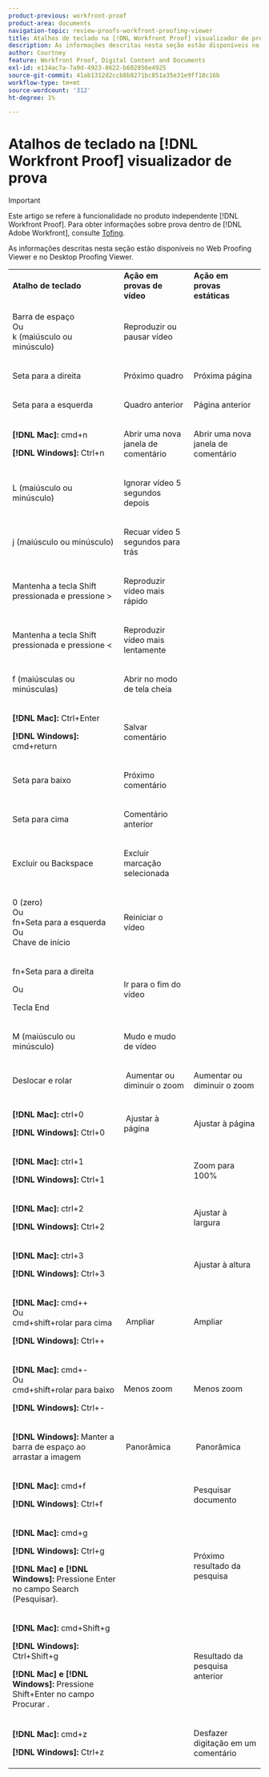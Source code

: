 ```yaml
---
product-previous: workfront-proof
product-area: documents
navigation-topic: review-proofs-workfront-proofing-viewer
title: Atalhos de teclado na [!DNL Workfront Proof] visualizador de prova
description: As informações descritas nesta seção estão disponíveis no Web Proofing Viewer e no Desktop Proofing Viewer.
author: Courtney
feature: Workfront Proof, Digital Content and Documents
exl-id: e134ac7a-7a9d-4923-8622-b602856e4925
source-git-commit: 41ab1312d2ccb8b8271bc851a35e31e9ff18c16b
workflow-type: tm+mt
source-wordcount: '312'
ht-degree: 1%

---
```


# Atalhos de teclado na [!DNL Workfront Proof] visualizador de prova

>[!IMPORTANT]
>
>Este artigo se refere à funcionalidade no produto independente [!DNL Workfront Proof]. Para obter informações sobre prova dentro de [!DNL Adobe Workfront], consulte [Tofing](../../../review-and-approve-work/proofing/proofing.md).

As informações descritas nesta seção estão disponíveis no Web Proofing Viewer e no Desktop Proofing Viewer.

<table style="table-layout:auto"> 
 <col> 
 <col> 
 <col> 
 <tbody> 
  <tr> 
   <td><strong>Atalho de teclado</strong> </td> 
   <td><strong>Ação em provas de vídeo</strong> </td> 
   <td><strong>Ação em provas estáticas</strong> </td> 
  </tr> 
  <tr> 
   <td> <p>Barra de espaço<br>Ou<br>k (maiúsculo ou minúsculo)</p> </td> 
   <td> <p>Reproduzir ou pausar vídeo</p> </td> 
   <td> <p> </p> </td> 
  </tr> 
  <tr> 
   <td> <p>Seta para a direita</p> </td> 
   <td> <p>Próximo quadro</p> </td> 
   <td> <p>Próxima página</p> </td> 
  </tr> 
  <tr> 
   <td> <p>Seta para a esquerda</p> </td> 
   <td> <p>Quadro anterior</p> </td> 
   <td> <p>Página anterior</p> </td> 
  </tr> 
  <tr> 
   <td> <p><strong>[!DNL Mac]:</strong> cmd+n</p> <p><strong>[!DNL Windows]:</strong> Ctrl+n</p> </td> 
   <td> <p>Abrir uma nova janela de comentário</p> </td> 
   <td> <p>Abrir uma nova janela de comentário</p> </td> 
  </tr> 
  <tr> 
   <td> <p>L (maiúsculo ou minúsculo)</p> </td> 
   <td> <p>Ignorar vídeo 5 segundos depois</p> </td> 
   <td> <p> </p> </td> 
  </tr> 
  <tr> 
   <td> <p>j (maiúsculo ou minúsculo)</p> </td> 
   <td> <p>Recuar vídeo 5 segundos para trás</p> </td> 
   <td> <p> </p> </td> 
  </tr> 
  <tr> 
   <td> <p>Mantenha a tecla Shift pressionada e pressione &gt;</p> </td> 
   <td> <p>Reproduzir vídeo mais rápido</p> </td> 
   <td> <p> </p> </td> 
  </tr> 
  <tr> 
   <td> <p>Mantenha a tecla Shift pressionada e pressione &lt;</p> </td> 
   <td> <p>Reproduzir vídeo mais lentamente</p> </td> 
   <td> <p> </p> </td> 
  </tr> 
  <tr> 
   <td> <p>f (maiúsculas ou minúsculas)</p> </td> 
   <td> <p>Abrir no modo de tela cheia</p> </td> 
   <td> <p> </p> </td> 
  </tr> 
  <tr> 
   <td> <p><strong>[!DNL Mac]:</strong> Ctrl+Enter </p> <p><strong>[!DNL Windows]:</strong> cmd+return</p> </td> 
   <td> <p>Salvar comentário</p> </td> 
   <td> <p> </p> </td> 
  </tr> 
  <tr> 
   <td> <p>Seta para baixo</p> </td> 
   <td> <p>Próximo comentário</p> </td> 
   <td> <p> </p> </td> 
  </tr> 
  <tr> 
   <td> <p>Seta para cima</p> </td> 
   <td> <p>Comentário anterior</p> </td> 
   <td> <p> </p> </td> 
  </tr> 
  <tr> 
   <td> <p>Excluir ou Backspace</p> </td> 
   <td> <p>Excluir marcação selecionada</p> </td> 
   <td> <p> </p> </td> 
  </tr> 
  <tr> 
   <td> <p>0 (zero)<br>Ou<br> fn+Seta para a esquerda<br> Ou<br> Chave de início</p> </td> 
   <td> <p>Reiniciar o vídeo</p> </td> 
   <td> <p> </p> </td> 
  </tr> 
  <tr> 
   <td> <p>fn+Seta para a direita</p> <p>Ou</p> <p>Tecla End</p> </td> 
   <td> <p>Ir para o fim do vídeo</p> </td> 
   <td> <p> </p> </td> 
  </tr> 
  <tr> 
   <td> <p>M (maiúsculo ou minúsculo)</p> </td> 
   <td> <p>Mudo e mudo de vídeo</p> </td> 
   <td> <p> </p> </td> 
  </tr> 
  <tr> 
   <td> <p>Deslocar e rolar</p> </td> 
   <td> <p> Aumentar ou diminuir o zoom</p> </td> 
   <td> <p>Aumentar ou diminuir o zoom</p> </td> 
  </tr> 
  <tr> 
   <td> <p><strong>[!DNL Mac]:</strong> ctrl+0</p> <p><strong>[!DNL Windows]:</strong> Ctrl+0</p> </td> 
   <td> <p> Ajustar à página</p> </td> 
   <td> <p>Ajustar à página</p> </td> 
  </tr> 
  <tr> 
   <td> <p><strong>[!DNL Mac]:</strong> ctrl+1</p> <p><strong>[!DNL Windows]:</strong> Ctrl+1</p> </td> 
   <td> <p> </p> </td> 
   <td> <p>Zoom para 100% </p> </td> 
  </tr> 
  <tr> 
   <td> <p><strong>[!DNL Mac]:</strong> ctrl+2</p> <p><strong>[!DNL Windows]:</strong> Ctrl+2</p> </td> 
   <td> <p> </p> </td> 
   <td> <p>Ajustar à largura </p> </td> 
  </tr> 
  <tr> 
   <td> <p><strong>[!DNL Mac]:</strong> ctrl+3</p> <p><strong>[!DNL Windows]:</strong> Ctrl+3 </p> </td> 
   <td> <p> </p> </td> 
   <td> <p>Ajustar à altura </p> </td> 
  </tr> 
  <tr> 
   <td> <p><strong>[!DNL Mac]:</strong> cmd++ <br>Ou <br>cmd+shift+rolar para cima</p> <p><strong>[!DNL Windows]:</strong> Ctrl++</p> </td> 
   <td> <p> Ampliar</p> </td> 
   <td> <p>Ampliar </p> </td> 
  </tr> 
  <tr> 
   <td> <p><strong>[!DNL Mac]:</strong> cmd+- <br>Ou <br>cmd+shift+rolar para baixo</p> <p><strong>[!DNL Windows]:</strong> Ctrl+-</p> </td> 
   <td> <p>Menos zoom </p> </td> 
   <td> <p>Menos zoom</p> </td> 
  </tr> 
  <tr> 
   <td> <p><strong>[!DNL Windows]:</strong> Manter a barra de espaço ao arrastar a imagem</p> </td> 
   <td> <p> Panorâmica</p> </td> 
   <td> <p> Panorâmica</p> </td> 
  </tr> 
  <tr> 
   <td> <p><strong>[!DNL Mac]:</strong> cmd+f</p> <p><strong>[!DNL Windows]</strong>: Ctrl+f</p> </td> 
   <td> <p> </p> </td> 
   <td> <p>Pesquisar documento</p> </td> 
  </tr> 
  <tr> 
   <td> <p><strong>[!DNL Mac]:</strong> cmd+g</p> <p><strong>[!DNL Windows]:</strong> Ctrl+g</p> <p><strong>[!DNL Mac] e [!DNL Windows]:</strong> Pressione Enter no campo Search (Pesquisar).</p> </td> 
   <td> <p> </p> </td> 
   <td> <p>Próximo resultado da pesquisa</p> </td> 
  </tr> 
  <tr> 
   <td> <p><strong>[!DNL Mac]:</strong> cmd+Shift+g</p> <p><strong>[!DNL Windows]:</strong> Ctrl+Shift+g</p> <p><strong>[!DNL Mac] e [!DNL Windows]:</strong> Pressione Shift+Enter no campo Procurar .</p> </td> 
   <td> <p> </p> </td> 
   <td> <p>Resultado da pesquisa anterior</p> </td> 
  </tr> 
  <tr> 
   <td> <p><strong>[!DNL Mac]:</strong> cmd+z</p> <p><strong>[!DNL Windows]:</strong> Ctrl+z</p> </td> 
   <td> <p> </p> </td> 
   <td> <p>Desfazer digitação em um comentário</p> </td> 
  </tr> 
 </tbody> 
</table>
